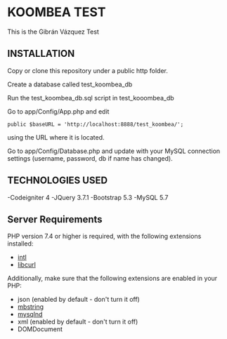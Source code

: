 # KOOMBEA TEST

This is the Gibrán Vázquez Test

## INSTALLATION

Copy or clone this repository under a public http folder.

Create a database called test_koombea_db

Run the test_koombea_db.sql script in test_kooombea_db

Go to app/Config/App.php and edit 

    public $baseURL = 'http://localhost:8888/test_koombea/';

using the URL where it is located.

Go to app/Config/Database.php and update with your MySQL connection settings (username, password, db if name has changed).



## TECHNOLOGIES USED

-Codeigniter 4
-JQuery 3.7.1
-Bootstrap 5.3
-MySQL 5.7



## Server Requirements

PHP version 7.4 or higher is required, with the following extensions installed:

- [intl](http://php.net/manual/en/intl.requirements.php)
- [libcurl](http://php.net/manual/en/curl.requirements.php)

Additionally, make sure that the following extensions are enabled in your PHP:

- json (enabled by default - don't turn it off)
- [mbstring](http://php.net/manual/en/mbstring.installation.php)
- [mysqlnd](http://php.net/manual/en/mysqlnd.install.php)
- xml (enabled by default - don't turn it off)
- DOMDocument
